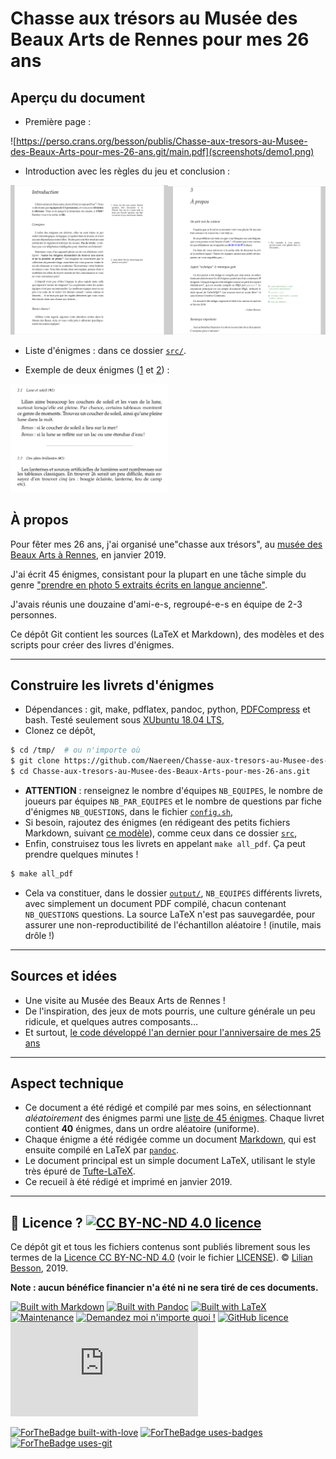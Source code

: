 # Chasse aux trésors au Musée des Beaux Arts de Rennes pour mes 26 ans

## Aperçu du document
- Première page :

![https://perso.crans.org/besson/publis/Chasse-aux-tresors-au-Musee-des-Beaux-Arts-pour-mes-26-ans.git/main.pdf](screenshots/demo1.png)

- Introduction avec les règles du jeu et conclusion :

<a href="https://perso.crans.org/besson/publis/Chasse-aux-tresors-au-Musee-des-Beaux-Arts-pour-mes-26-ans.git/main.pdf"><img width="50%" src="screenshots/demo2.png"></a><a href="https://perso.crans.org/besson/publis/Chasse-aux-tresors-au-Musee-des-Beaux-Arts-pour-mes-26-ans.git/main.pdf"><img width="50%" src="screenshots/demo3.png"></a>

- Liste d'énigmes : dans ce dossier [`src/`](src/).

- Exemple de deux énigmes ([1](srd/1.md) et [2](src/2.md)) :

<a href="https://perso.crans.org/besson/publis/Chasse-aux-tresors-au-Musee-des-Beaux-Arts-pour-mes-26-ans.git/main.pdf"><img width="50%" src="screenshots/demo4.png"></a>

## À propos

Pour fêter mes 26 ans, j'ai organisé une"chasse aux trésors", au [musée des Beaux Arts à Rennes](http://mba.rennes.fr/), en janvier 2019.

J'ai écrit 45 énigmes, consistant pour la plupart en une tâche simple du genre ["prendre en photo 5 extraits écrits en langue ancienne"](src/1.md).

J'avais réunis une douzaine d'ami-e-s, regroupé-e-s en équipe de 2-3 personnes.

Ce dépôt Git contient les sources (LaTeX et Markdown), des modèles et des scripts pour créer des livres d'énigmes.

---

## Construire les livrets d'énigmes

- Dépendances : git, make, pdflatex, pandoc, python, [PDFCompress](https://bitbucket.org/lbesson/bin/src/master/PDFCompress) et bash. Testé seulement sous [XUbuntu 18.04 LTS](https://xubuntu.org/getxubuntu/),
- Clonez ce dépôt,
```bash
$ cd /tmp/  # ou n'importe où
$ git clone https://github.com/Naereen/Chasse-aux-tresors-au-Musee-des-Beaux-Arts-pour-mes-26-ans.git
$ cd Chasse-aux-tresors-au-Musee-des-Beaux-Arts-pour-mes-26-ans.git
```
- **ATTENTION** : renseignez le nombre d'équipes `NB_EQUIPES`, le nombre de joueurs par équipes `NB_PAR_EQUIPES` et le nombre de questions par fiche d'énigmes `NB_QUESTIONS`, dans le fichier [`config.sh`](config.sh),
- Si besoin, rajoutez des énigmes (en rédigeant des petits fichiers Markdown, suivant [ce modèle](template.md)), comme ceux dans ce dossier [`src`](src/),
- Enfin, construisez tous les livrets en appelant `make all_pdf`. Ça peut prendre quelques minutes !
```bash
$ make all_pdf
```
- Cela va constituer, dans le dossier [`output/`](output/), `NB_EQUIPES` différents livrets, avec simplement un document PDF compilé, chacun contenant `NB_QUESTIONS` questions. La source LaTeX n'est pas sauvegardée, pour assurer une non-reproductibilité de l'échantillon aléatoire ! (inutile, mais drôle !)

----

## Sources et idées
- Une visite au Musée des Beaux Arts de Rennes !
- De l'inspiration, des jeux de mots pourris, une culture générale un peu ridicule, et quelques autres composants…
- Et surtout, [le code développé l'an dernier pour l'anniversaire de mes 25 ans](https://github.com/Naereen/Chasse-aux-tr-sors-au-Louvre-pour-mes-25-ans/)

----

## Aspect technique
- Ce document a été rédigé et compilé par mes soins, en sélectionnant *aléatoirement* des énigmes parmi une [liste de 45 énigmes](src/). Chaque livret contient **40** énigmes, dans un ordre aléatoire (uniforme).
- Chaque énigme a été rédigée comme un document [Markdown](https://daringfireball.net/projects/markdown/), qui est ensuite compilé en LaTeX par [`pandoc`](http://pandoc.org/).
- Le document principal est un simple document LaTeX, utilisant le style très épuré de [Tufte-LaTeX](https://github.com/Tufte-LaTeX/tufte-latex).
- Ce recueil à été rédigé et imprimé en janvier 2019.

----

## :scroll: Licence ? [![CC BY-NC-ND 4.0 licence](https://img.shields.io/github/license/Naereen/Chasse-aux-tresors-au-Musee-des-Beaux-Arts-pour-mes-26-ans.svg)](https://github.com/Naereen/Chasse-aux-tresors-au-Musee-des-Beaux-Arts-pour-mes-26-ans/blob/master/LICENSE)
Ce dépôt git et tous les fichiers contenus sont publiés librement sous les termes de la [Licence CC BY-NC-ND 4.0](http://creativecommons.org/licenses/by-nc-nd/4.0/) (voir le fichier [LICENSE](LICENSE)).
© [Lilian Besson](https://GitHub.com/Naereen), 2019.

**Note : aucun bénéfice financier n'a été ni ne sera tiré de ces documents.**

[![Built with Markdown](https://img.shields.io/badge/Construit%20avec-Markdown-1abc9c.svg)](http://commonmark.org)
[![Built with Pandoc](https://img.shields.io/badge/Construit%20avec-Pandoc-1abc9c.svg)](https://pandoc.org)
[![Built with LaTeX](https://img.shields.io/badge/Construit%20avec-LaTeX-1abc9c.svg)](https://www.latex-project.org/)
[![Maintenance](https://img.shields.io/badge/Maintained%3F-yes-green.svg)](https://GitHub.com/Naereen/Chasse-aux-tresors-au-Musee-des-Beaux-Arts-pour-mes-26-ans/graphs/commit-activity)
[![Demandez moi n'importe quoi !](https://img.shields.io/badge/Demandez%20moi-n'%20importe%20quoi-1abc9c.svg)](https://GitHub.com/Naereen/ama.fr)
[![GitHub licence](https://img.shields.io/github/license/Naereen/Chasse-aux-tresors-au-Musee-des-Beaux-Arts-pour-mes-26-ans.svg)](https://github.com/Naereen/Chasse-aux-tresors-au-Musee-des-Beaux-Arts-pour-mes-26-ans/blob/master/LICENSE)
[![Analytics](https://ga-beacon.appspot.com/UA-38514290-17/github.com/Naereen/Chasse-aux-tresors-au-Musee-des-Beaux-Arts-pour-mes-26-ans/README.md?pixel)](https://GitHub.com/Naereen/Chasse-aux-tresors-au-Musee-des-Beaux-Arts-pour-mes-26-ans/)

[![ForTheBadge built-with-love](http://ForTheBadge.com/images/badges/built-with-love.svg)](https://GitHub.com/Naereen/)
[![ForTheBadge uses-badges](http://ForTheBadge.com/images/badges/uses-badges.svg)](http://ForTheBadge.com)
[![ForTheBadge uses-git](http://ForTheBadge.com/images/badges/uses-git.svg)](https://GitHub.com/)

